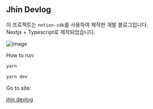 ## Jhin Devlog

이 프로젝트는 `notion-sdk`를 사용하여 제작한 개발 블로그입니다.   
Nextjs + Typescript로 제작되었습니다.

![image](https://github.com/ParkSeoJune/notion-blog/assets/83441545/11eb9b05-d961-43fe-a2e7-791874915b75)

How to run:

```bash
yarn

yarn dev
```

Go to site:

[jhin devlog](https://www.jhintechblog.xyz)
